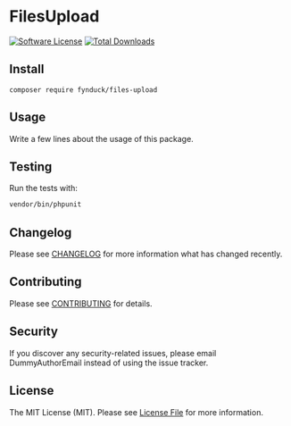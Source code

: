 # FilesUpload

[![Software License](https://img.shields.io/badge/license-MIT-brightgreen.svg?style=flat-square)](LICENSE.md)
[![Total Downloads](https://img.shields.io/packagist/dt/fynduck/files-upload.svg?style=flat-square)](https://packagist.org/packages/fynduck/files-upload)

## Install
`composer require fynduck/files-upload`

## Usage
Write a few lines about the usage of this package.

## Testing
Run the tests with:

``` bash
vendor/bin/phpunit
```

## Changelog
Please see [CHANGELOG](CHANGELOG.md) for more information what has changed recently.

## Contributing
Please see [CONTRIBUTING](CONTRIBUTING.md) for details.

## Security
If you discover any security-related issues, please email DummyAuthorEmail instead of using the issue tracker.

## License
The MIT License (MIT). Please see [License File](/LICENSE.md) for more information.
